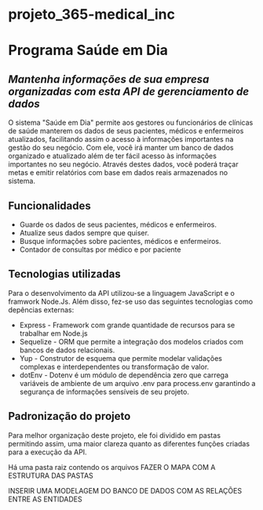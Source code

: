 # projeto_365-medical_inc

# Programa Saúde em Dia
## _Mantenha informações de sua empresa organizadas com esta API de gerenciamento de dados_



O sistema "Saúde em Dia" permite aos gestores ou funcionários de clínicas de saúde manterem os dados de seus pacientes, médicos e enfermeiros atualizados, facilitando assim o acesso à informações importantes na gestão do seu negócio.
Com ele, você irá manter um banco de dados organizado e atualizado além de ter fácil acesso às informações importantes no seu negócio.
Através destes dados, você poderá traçar metas e emitir relatórios com base em dados reais armazenados no sistema.

## Funcionalidades

- Guarde os dados de seus pacientes, médicos e enfermeiros. 
- Atualize seus dados sempre que quiser.
- Busque informações sobre pacientes, médicos e enfermeiros.
- Contador de consultas por médico e por paciente


## Tecnologias utilizadas

Para o desenvolvimento da API utilizou-se a linguagem JavaScript e o framwork Node.Js. Além disso, fez-se uso das seguintes tecnologias como depências externas:

- Express - Framework com grande quantidade de recursos para se trabalhar em Node.js
- Sequelize - ORM que permite a integração dos modelos criados com bancos de dados relacionais.
- Yup - Construtor de  esquema que permite modelar validações complexas e interdependentes ou transformação de valor.
- dotEnv - Dotenv é um módulo de dependência zero que carrega variáveis de ambiente de um arquivo .env para process.env garantindo a segurança de informações sensíveis de seu projeto.

## Padronização do projeto

Para melhor organização deste projeto, ele foi dividido em pastas permitindo assim, uma maior clareza quanto as diferentes funções criadas para a execução da API.

Há uma pasta raiz contendo os arquivos   FAZER O MAPA COM A ESTRUTURA DAS PASTAS


INSERIR UMA MODELAGEM DO BANCO DE DADOS COM AS RELAÇÕES ENTRE AS ENTIDADES 